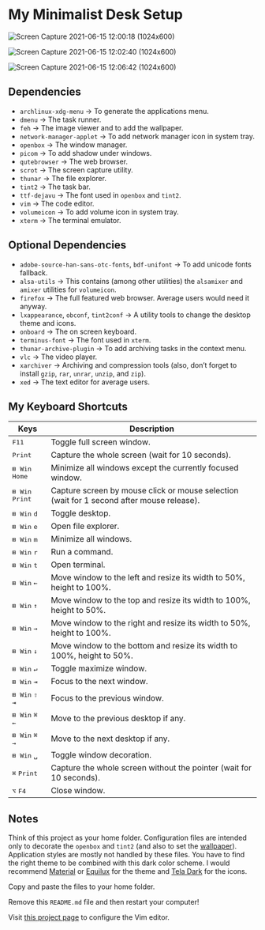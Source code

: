 My Minimalist Desk Setup
========================

![Screen Capture 2021-06-15 12:00:18 (1024x600)](https://user-images.githubusercontent.com/1669261/121998326-e6de7980-cdd5-11eb-8973-99093c208595.png)

![Screen Capture 2021-06-15 12:02:40 (1024x600)](https://user-images.githubusercontent.com/1669261/121998333-e8a83d00-cdd5-11eb-9387-a3a6ccc7a126.png)

![Screen Capture 2021-06-15 12:06:42 (1024x600)](https://user-images.githubusercontent.com/1669261/121998341-ea720080-cdd5-11eb-980f-bf59ffb6c1c8.png)

Dependencies
------------

 - `archlinux-xdg-menu` → To generate the applications menu.
 - `dmenu` → The task runner.
 - `feh` → The image viewer and to add the wallpaper.
 - `network-manager-applet` → To add network manager icon in system tray.
 - `openbox` → The window manager.
 - `picom` → To add shadow under windows.
 - `qutebrowser` → The web browser.
 - `scrot` → The screen capture utility.
 - `thunar` → The file explorer.
 - `tint2` → The task bar.
 - `ttf-dejavu` → The font used in `openbox` and `tint2`.
 - `vim` → The code editor.
 - `volumeicon` → To add volume icon in system tray.
 - `xterm` → The terminal emulator.

Optional Dependencies
---------------------

 - `adobe-source-han-sans-otc-fonts`, `bdf-unifont` → To add unicode fonts fallback.
 - `alsa-utils` → This contains (among other utilities) the `alsamixer` and `amixer` utilities for `volumeicon`.
 - `firefox` → The full featured web browser. Average users would need it anyway.
 - `lxappearance`, `obconf`, `tint2conf` → A utility tools to change the desktop theme and icons.
 - `onboard` → The on screen keyboard.
 - `terminus-font` → The font used in `xterm`.
 - `thunar-archive-plugin` → To add archiving tasks in the context menu.
 - `vlc` → The video player.
 - `xarchiver` → Archiving and compression tools (also, don&rsquo;t forget to install `gzip`, `rar`, `unrar`, `unzip`, and `zip`).
 - `xed` → The text editor for average users.

My Keyboard Shortcuts
---------------------

Keys | Description
---- | -----------
<kbd>F11</kbd> | Toggle full screen window.
<kbd>Print</kbd> | Capture the whole screen (wait for 10 seconds).
<kbd>⊞ Win</kbd> <kbd>Home</kbd> | Minimize all windows except the currently focused window.
<kbd>⊞ Win</kbd> <kbd>Print</kbd> | Capture screen by mouse click or mouse selection (wait for 1 second after mouse release).
<kbd>⊞ Win</kbd> <kbd>d</kbd> | Toggle desktop.
<kbd>⊞ Win</kbd> <kbd>e</kbd> | Open file explorer.
<kbd>⊞ Win</kbd> <kbd>m</kbd> | Minimize all windows.
<kbd>⊞ Win</kbd> <kbd>r</kbd> | Run a command.
<kbd>⊞ Win</kbd> <kbd>t</kbd> | Open terminal.
<kbd>⊞ Win</kbd> <kbd>←</kbd> | Move window to the left and resize its width to 50%, height to 100%.
<kbd>⊞ Win</kbd> <kbd>↑</kbd> | Move window to the top and resize its width to 100%, height to 50%.
<kbd>⊞ Win</kbd> <kbd>→</kbd> | Move window to the right and resize its width to 50%, height to 100%.
<kbd>⊞ Win</kbd> <kbd>↓</kbd> | Move window to the bottom and resize its width to 100%, height to 50%.
<kbd>⊞ Win</kbd> <kbd>↵</kbd> | Toggle maximize window.
<kbd>⊞ Win</kbd> <kbd>⇥</kbd> | Focus to the next window.
<kbd>⊞ Win</kbd> <kbd>⇧</kbd> <kbd>⇥</kbd> | Focus to the previous window.
<kbd>⊞ Win</kbd> <kbd>⌘</kbd> <kbd>←</kbd> | Move to the previous desktop if any.
<kbd>⊞ Win</kbd> <kbd>⌘</kbd> <kbd>→</kbd> | Move to the next desktop if any.
<kbd>⊞ Win</kbd> <kbd>␣</kbd> | Toggle window decoration.
<kbd>⌘</kbd> <kbd>Print</kbd> | Capture the whole screen without the pointer (wait for 10 seconds).
<kbd>⌥</kbd> <kbd>F4</kbd> | Close window.

Notes
-----

Think of this project as your home folder. Configuration files are intended only to decorate the `openbox` and `tint2` (and also to set the [wallpaper](https://thewallpaper.co/landscape-mountainautumn-leaves-road-nature-desktop-wallpapers-green-fall-colorful-download-hd-wallpapers-path-wallpaper-for-smart-pnone-treeshd-wallpapers/)). Application styles are mostly not handled by these files. You have to find the right theme to be combined with this dark color scheme. I would recommend [Material](https://www.opendesktop.org/s/Gnome/p/1316887) or [Equilux](https://www.opendesktop.org/s/Gnome/p/1182169) for the theme and [Tela Dark](https://www.opendesktop.org/s/Gnome/p/1279924) for the icons.

Copy and paste the files to your home folder.

Remove this `README.md` file and then restart your computer!

Visit [this project page](https://github.com/taufik-nurrohman/vim) to configure the Vim editor.
